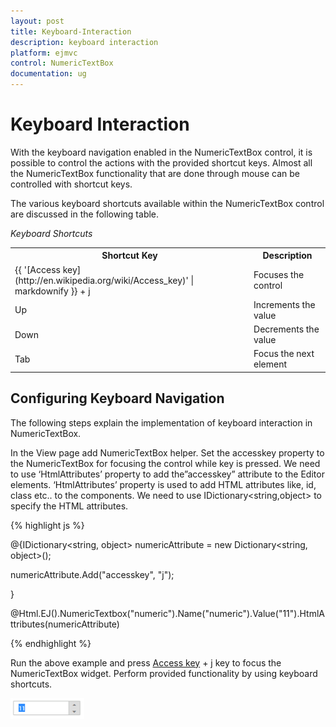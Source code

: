 ```yaml
---
layout: post
title: Keyboard-Interaction
description: keyboard interaction
platform: ejmvc
control: NumericTextBox
documentation: ug
---
```


# Keyboard Interaction

With the keyboard navigation enabled in the NumericTextBox control, it is possible to control the actions with the provided shortcut keys. Almost all the NumericTextBox functionality that are done through mouse can be controlled with shortcut keys.

The various keyboard shortcuts available within the NumericTextBox control are discussed in the following table. 

_Keyboard Shortcuts_

<table>
<tr>
<th>
Shortcut Key</th><th>
Description</th></tr>
<tr>
<td>
{{ '[Access key](http://en.wikipedia.org/wiki/Access_key)' | markdownify }} + j</td><td>
Focuses the control</td></tr>
<tr>
<td>
Up</td><td>
Increments the value</td></tr>
<tr>
<td>
Down</td><td>
Decrements the value</td></tr>
<tr>
<td>
Tab</td><td>
Focus the next element</td></tr>
</table>

## Configuring Keyboard Navigation

The following steps explain the implementation of keyboard interaction in NumericTextBox.

In the View page add NumericTextBox helper. Set the accesskey property to the NumericTextBox for focusing the control while key is pressed. We need to use ‘HtmlAttributes’ property to add the”accesskey” attribute to the Editor elements. ‘HtmlAttributes’ property is used to add HTML attributes like, id, class etc.. to the components. We need to use IDictionary<string,object> to specify the HTML attributes.



{% highlight js %}

@{IDictionary<string, object> numericAttribute = new Dictionary<string, object>();

  numericAttribute.Add("accesskey", "j");

}

@Html.EJ().NumericTextbox("numeric").Name("numeric").Value("11").HtmlAttributes(numericAttribute)

{% endhighlight %}

Run the above example and press [Access key](http://en.wikipedia.org/wiki/Access_key) + j key to focus the NumericTextBox widget. Perform provided functionality by using keyboard shortcuts.



![](Keyboard-Interaction_images/Keyboard-Interaction_img1.png)













